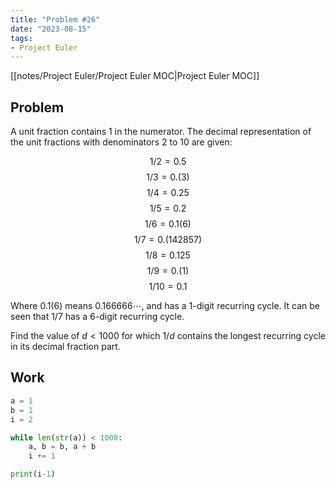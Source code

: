 ```yaml
---
title: "Problem #26"
date: "2023-08-15"
tags:
- Project Euler
---
```


[[notes/Project Euler/Project Euler MOC|Project Euler MOC]]

## Problem

A unit fraction contains $1$ in the numerator. The decimal representation of the unit fractions with denominators $2$ to $10$ are given:

$$1/2=0.5$$
$$1/3=0.(3)$$
$$1/4=0.25$$
$$1/5=0.2$$
$$1/6=0.1(6)$$
$$1/7=0.(142857)$$
$$1/8=0.125$$
$$1/9=0.(1)$$
$$1/10=0.1$$

Where $0.1(6)$ means $0.166666⋯$, and has a $1$-digit recurring cycle. It can be seen that $1/7$ has a $6$-digit recurring cycle.

Find the value of $d<1000$ for which $1/d$ contains the longest recurring cycle in its decimal fraction part.

## Work

```python
a = 1
b = 1
i = 2

while len(str(a)) < 1000:
    a, b = b, a + b
    i += 1

print(i-1)
```